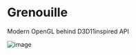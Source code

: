 # Grenouille
Modern OpenGL behind D3D11inspired API

![image](https://user-images.githubusercontent.com/15695435/221385529-eb649522-1845-48b3-83e8-cade13cfa18c.png)

